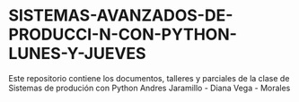# SISTEMAS-AVANZADOS-DE-PRODUCCI-N-CON-PYTHON-LUNES-Y-JUEVES
Este repositorio contiene los documentos, talleres y parciales de la clase de Sistemas de produción con Python Andres Jaramillo - Diana Vega - Morales 
